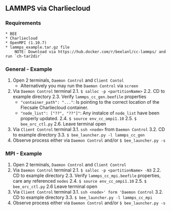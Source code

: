 ## LAMMPS via Charliecloud
### Requirements
	* BEE
	* Charliecloud
	* OpenMPI (1.10.7)
	* lammps_example.tar.gz file
		NOTE: Download via https://hub.docker.com/r/beelanl/cc-lammps/ and run `ch-tar2dir`

### General - Example
1. Open 2 terminals, `Daemon Control` and `Client Contol`
   * Alternatively you may run the `Daemon Control` via `screen`
2. Via `Daemon Control` terminal
	2.1. `$ salloc -p <partitionName>`
	2.2. CD to example directory
	2.3. Verify `lammps_cc_gen.beefile` properties
      * `"container_path": "..."`: Is pointing to the correct location of the Flecsale Charliecloud container.
      * `"node_list": ["??", "??"]"`: Any instalce of `node_list` have been properly updated.
	2.4. `$ source env_cc_ompi1.10`
	2.5. `$ bee_orc_ctl.py`
	2.6. Leave terminal open
3. Via `Client Control` terminal
	3.1. `ssh <node>` from `Daemon Control`
	3.2. CD to example directory
	3.3. `$ bee_launcher.py -l lammps_cc_gen`
4. Observe process either via `Daemon Control` and/or `$ bee_launcher.py -s`

### MPI - Example
1. Open 2 terminals, `Daemon Control` and `Client Control`
2. Via `Daemon Control` terminal
	2.1. `$ salloc -p <partitionName> -N3`
	2.2. CD to example directory
	2.3. Verify `lammps_cc_mpi.beefile` properties, care any referenced `nodes`
	2.4. `$ source env_cc_ompi1.10`
	2.5. `$ bee_orc_ctl.py`
	2.6 Leave terminal open
3. Via `Client Control` terminal
	3.1. `ssh <node>' form 'Daemon Control`
	3.2. CD to example directory
	3.3. `$ bee_launcher.py -l lammps_cc_mpi`
4. Observe process either via `Daemon Control` and/or `$ bee_launcher.py -s`

